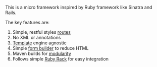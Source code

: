This is a micro framework inspired by Ruby framework like Sinatra and Rails.

The key features are:

1. Simple, restful styles [routes](docs/routing) 
2. No XML or annotations
3. [Template](docs/templates) engine agnostic 
4. Simple [form builder](docs/form_builders) to reduce HTML  
5. Maven builds for [modularity](docs/modular) 
6. Follows simple [Ruby Rack](docs/rack) for easy integration 
